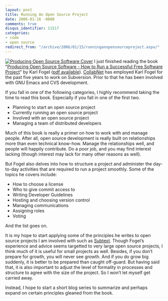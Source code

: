 ```yaml
---
layout: post
title: Running An Open Source Project
date: 2006-01-16 -0800
comments: true
disqus_identifier: 11517
categories:
- code
- open source
redirect_from: "/archive/2006/01/15/runninganopensourceproject.aspx/"
---
```


[![Producing Open Source Software
Cover](http://haacked.com/images/producingoss-cover-small.gif)](http://www.amazon.com/gp/product/0596007590?ie=UTF8&tag=youvebeenhaac-20&link_code=as3&camp=211189&creative=373489&creativeASIN=0596007590 "Producing Open Source Software")
I just finished reading the book "[Producing Open Source Software - How
to Run a Successful Free Software
Project](http://www.amazon.com/gp/product/0596007590?ie=UTF8&tag=youvebeenhaac-20&link_code=as3&camp=211189&creative=373489&creativeASIN=0596007590 "Producing Open Source Software on Amazon")"
by Karl Fogel ([pdf
available](http://producingoss.com/producingoss.pdf)).
[CollabNet](http://www.collab.net/) has employed Karl Fogel for the past
five years to work on Subversion. Prior to that he has been involved
with GNU Emacs and CVS development.

If you fall in one of the following categories, I highly recommend
taking the time to read this book. Especially if you fall in one of the
first two.

-   Planning to start an open source project
-   Currently running an open source project
-   Involved with an open source project
-   Managing a team of distributed developers

Much of this book is really a primer on how to work with and manage
people. After all, open source development is really built on
relationships more than even technical know-how. Manage the
relationships well, and people will happily contribute. Do a poor job,
and you may find interest lacking (though interest may lack for many
other reasons as well).

But Fogel also delves into how to structure a project and administer the
day-to-day activities that are required to run a project smoothly. Some
of the topics he covers include:

-   How to choose a license
-   Who to give commit access to
-   Writing Developer Guidelines
-   Hosting and choosing version control
-   Managing communications
-   Assigning roles
-   Voting

And the list goes on.

It is my hope to start applying some of the principles he writes to open
source projects I am involved with such as
[Subtext](http://subtextproject.com/ "Subtext Project Website"). Though
Fogel’s experience and advice seems targetted to very large open source
projects, I think much of it is useful for small projects as well.
Besides, if you don’t prepare for growth, you will never see growth. And
if you do grow big suddenly, it is better to be prepared than caught
off-guard. But having said that, it is also important to adjust the
level of formality in processes and structure to agree with the size of
the project. So I won’t let myself get carried away.

Instead, I hope to start a short blog series to summarize and perhaps
expand on certain principles gleaned from the book.

